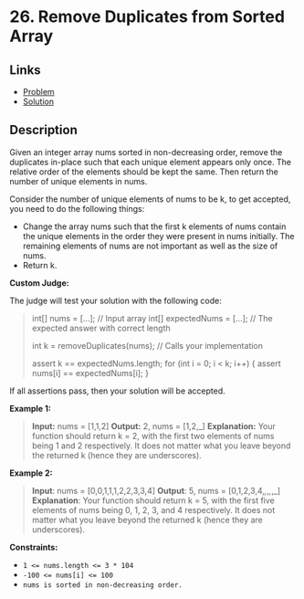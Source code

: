 # 26. Remove Duplicates from Sorted Array

## Links

- [Problem](https://leetcode.com/problems/remove-duplicates-from-sorted-array/description/?envType=study-plan-v2&envId=top-interview-150)
- [Solution](./solution.py)

## Description

Given an integer array nums sorted in non-decreasing order, remove the duplicates in-place such that each unique element appears only once. The relative order of the elements should be kept the same. Then return the number of unique elements in nums.

Consider the number of unique elements of nums to be k, to get accepted, you need to do the following things:

- Change the array nums such that the first k elements of nums contain the unique elements in the order they were present in nums initially. The remaining elements of nums are not important as well as the size of nums.
- Return k.

**Custom Judge:**

The judge will test your solution with the following code:

> int[] nums = [...]; // Input array
> int[] expectedNums = [...]; // The expected answer with correct length
>
> int k = removeDuplicates(nums); // Calls your implementation
>
> assert k == expectedNums.length;
> for (int i = 0; i < k; i++) {
>     assert nums[i] == expectedNums[i];
> }

If all assertions pass, then your solution will be accepted.

**Example 1:**

> **Input:** nums = [1,1,2]
> **Output:** 2, nums = [1,2,_]
> **Explanation:** Your function should return k = 2, with the first two elements of nums being 1 and 2 respectively.
> It does not matter what you leave beyond the returned k (hence they are underscores).

**Example 2:**

> **Input**: nums = [0,0,1,1,1,2,2,3,3,4]
> **Output**: 5, nums = [0,1,2,3,4,_,_,_,_,_]
> **Explanation**: Your function should return k = 5, with the first five elements of nums being 0, 1, 2, 3, and 4 respectively.
> It does not matter what you leave beyond the returned k (hence they are underscores).

**Constraints:**

- `1 <= nums.length <= 3 * 104`
- `-100 <= nums[i] <= 100`
- `nums is sorted in non-decreasing order.`

